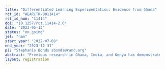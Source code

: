 ```yaml
---
title: "Differentiated Learning Experimentation: Evidence from Ghana"
rct_id: "AEARCTR-0011414"
rct_id_num: "11414"
doi: "10.1257/rct.11414-2.0"
date: "2023-05-13"
status: "on_going"
jel: "nan"
start_year: "2022-07-08"
end_year: "2023-12-31"
pi: "Stephanie Bonds sbonds@rand.org"
abstract: "Previous research in Ghana, India, and Kenya has demonstrated the effectiveness of an innovative strategy to increase student learning—differentiated learning that teaches students at their level of knowledge, not their grade level, for some period of the school day. Despite its successes, this method of teaching is not always implemented with great fidelity in all settings, raising concerns as governments move to scale this intervention. This study tests the effect of different trainings aimed at improving the implementation rates of differentiated learning on teaching practices and student achievement in primary school. In particular, we evaluate whether in-person training compared to digital training can improve upon the status quo in terms of both effectiveness and cost effectiveness. The resulting RCT has three arms randomized at the school level—a control arm, one with training teachers in-person on differentiated learning, and one with a digital training on differentiated learning. We will assess the effectiveness of these trainings on improving knowledge and adoption of differentiated learning, teaching practices, and student achievement via student, teacher, and head teacher surveys and classroom observations."
layout: registration
---
```


